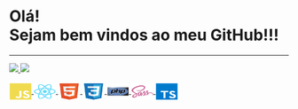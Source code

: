 <h1>Olá!</br> 
  Sejam bem vindos ao meu GitHub!!!</h1>
<hr/>
<div>
  <a href="https://github.com/MacielDev">
  <img height="180em" src="https://github-readme-stats.vercel.app/api?username=MacielDev&show_icons=true&theme=dark&include_all_commits=true&count_private=true"/>
  <img height="180em" src="https://github-readme-stats.vercel.app/api/top-langs/?username=MacielDev&layout=compact&langs_count=7&theme=dark"/>
</div>

<div style="display: inline_block"><br>
  <img align="center" alt="AND-Js" height="30" width="40" src="https://raw.githubusercontent.com/devicons/devicon/master/icons/javascript/javascript-plain.svg">
  <img align="center" alt="AND-React" height="30" width="40" src="https://raw.githubusercontent.com/devicons/devicon/master/icons/react/react-original.svg">
  <img align="center" alt="AND-HTML" height="30" width="40" src="https://raw.githubusercontent.com/devicons/devicon/master/icons/html5/html5-original.svg">
  <img align="center" alt="AND-CSS" height="30" width="40" src="https://raw.githubusercontent.com/devicons/devicon/master/icons/css3/css3-original.svg">
   <img align="center" alt="AND-Python" height="30" width="40" src="https://raw.githubusercontent.com/devicons/devicon/master/icons/php/php-original.svg">
   <img align="center" alt="AND-SASS" height="30" width="40" src="https://raw.githubusercontent.com/devicons/devicon/master/icons/sass/sass-original.svg">
   <img align="center" alt="AND-TYPESCRIPT" height="30" width="40" src="https://raw.githubusercontent.com/devicons/devicon/master/icons/typescript/typescript-original.svg">
</div>


<!--
**MacielDev/MacielDev** is a ✨ _special_ ✨ repository because its `README.md` (this file) appears on your GitHub profile.

Here are some ideas to get you started:

- 🔭 I’m currently working on ...
- 🌱 I’m currently learning ...
- 👯 I’m looking to collaborate on ...
- 🤔 I’m looking for help with ...
- 💬 Ask me about ...
- 📫 How to reach me: ...
- 😄 Pronouns: ...
- ⚡ Fun fact: ...
-->

